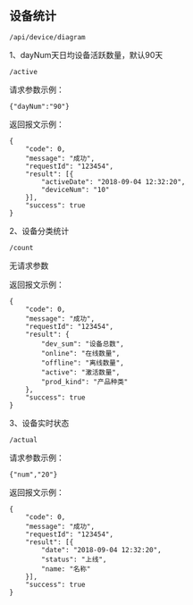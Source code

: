 ## 设备统计

```
/api/device/diagram
```

1、dayNum天日均设备活跃数量，默认90天

```
/active
```

请求参数示例：

```
{"dayNum":"90"}
```

返回报文示例：

```
{
    "code": 0,
    "message": "成功",
    "requestId": "123454",
    "result": [{
        "activeDate": "2018-09-04 12:32:20",
        "deviceNum": "10"
    }],
    "success": true
}
```

2、设备分类统计

```
/count
```

无请求参数

返回报文示例：

```
{
    "code": 0,
    "message": "成功",
    "requestId": "123454",
    "result": {
        "dev_sum": "设备总数",
        "online": "在线数量",
        "offline": "离线数量",
        "active": "激活数量",
        "prod_kind": "产品种类"
    },
    "success": true
}
```

3、设备实时状态

```
/actual
```

请求参数示例：

```
{"num","20"}
```

返回报文示例：

```
{
    "code": 0,
    "message": "成功",
    "requestId": "123454",
    "result": [{
        "date": "2018-09-04 12:32:20",
        "status": "上线",
        "name: "名称"
    }],
    "success": true
}
```



